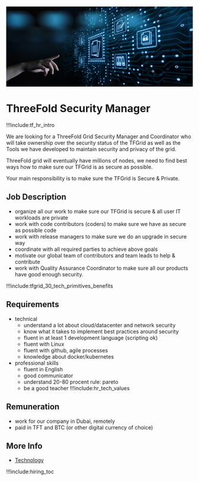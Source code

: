 
![](img/security_manager.png)


# ThreeFold Security Manager

!!!include:tf_hr_intro

We are looking for a ThreeFold Grid Security Manager and Coordinator who will take ownership over the security status of the TFGrid as well as the Tools we have developed to maintain security and privacy of the grid.

ThreeFold grid will eventually have millions of nodes, we need to find best ways how to make sure our TFGrid is as secure as possible.

Your main responsibility is to make sure the TFGrid is Secure & Private.

## Job Description

- organize all our work to make sure our TFGrid is secure & all user IT workloads are private
- work with code contributors (coders) to make sure we have as secure as possible code
- work with release managers to make sure we do an upgrade in secure way
- coordinate with all required parties to achieve above goals
- motivate our global team of contributors and team leads to help & contribute
- work with Quality Assurance Coordinator to make sure all our products have good enough security.

!!!include:tfgrid_30_tech_primitives_benefits

## Requirements

- technical
  - understand a lot about cloud/datacenter and network security
  - know what it takes to implement best practices around security
  - fluent in at least 1 development language (scripting ok)
  - fluent with Linux
  - fluent with github, agile processes
  - knowledge about docker/kubernetes
- professional skills 
  - fluent in English
  - good communicator
  - understand 20-80 procent rule: pareto
  - be a good teacher
!!!include:hr_tech_values

## Remuneration

- work for our company in Dubai, remotely
- paid in TFT and BTC (or other digital currency of choice)

## More Info

- [Technology](internet4:technology)

!!!include:hiring_toc